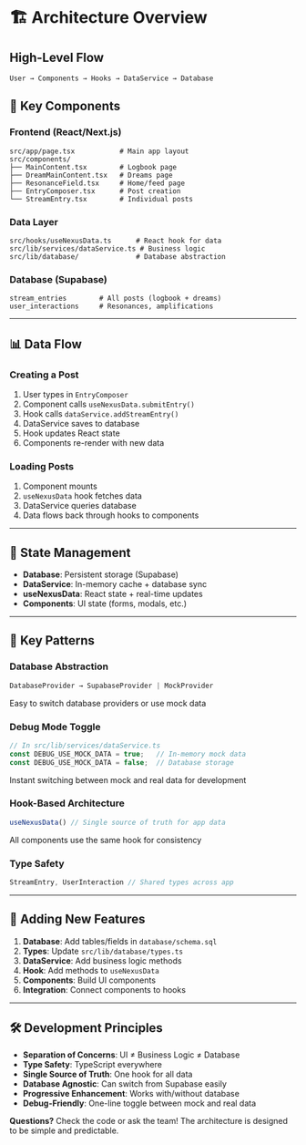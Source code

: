 # 🏗️ Architecture Overview

## **High-Level Flow**

```
User → Components → Hooks → DataService → Database
```

## **🧩 Key Components**

### **Frontend (React/Next.js)**
```
src/app/page.tsx           # Main app layout
src/components/
├── MainContent.tsx        # Logbook page
├── DreamMainContent.tsx   # Dreams page  
├── ResonanceField.tsx     # Home/feed page
├── EntryComposer.tsx      # Post creation
└── StreamEntry.tsx        # Individual posts
```

### **Data Layer**
```
src/hooks/useNexusData.ts      # React hook for data
src/lib/services/dataService.ts # Business logic
src/lib/database/              # Database abstraction
```

### **Database (Supabase)**
```
stream_entries        # All posts (logbook + dreams)
user_interactions     # Resonances, amplifications
```

---

## **📊 Data Flow**

### **Creating a Post**
1. User types in `EntryComposer`
2. Component calls `useNexusData.submitEntry()`
3. Hook calls `dataService.addStreamEntry()`
4. DataService saves to database
5. Hook updates React state
6. Components re-render with new data

### **Loading Posts**
1. Component mounts
2. `useNexusData` hook fetches data
3. DataService queries database  
4. Data flows back through hooks to components

---

## **🔄 State Management**

- **Database**: Persistent storage (Supabase)
- **DataService**: In-memory cache + database sync
- **useNexusData**: React state + real-time updates
- **Components**: UI state (forms, modals, etc.)

---

## **🎯 Key Patterns**

### **Database Abstraction**
```typescript
DatabaseProvider → SupabaseProvider | MockProvider
```
Easy to switch database providers or use mock data

### **Debug Mode Toggle**
```typescript
// In src/lib/services/dataService.ts
const DEBUG_USE_MOCK_DATA = true;   // In-memory mock data
const DEBUG_USE_MOCK_DATA = false;  // Database storage
```
Instant switching between mock and real data for development

### **Hook-Based Architecture**
```typescript
useNexusData() // Single source of truth for app data
```
All components use the same hook for consistency

### **Type Safety**
```typescript
StreamEntry, UserInteraction // Shared types across app
```

---

## **🚀 Adding New Features**

1. **Database**: Add tables/fields in `database/schema.sql`
2. **Types**: Update `src/lib/database/types.ts`
3. **DataService**: Add business logic methods
4. **Hook**: Add methods to `useNexusData`
5. **Components**: Build UI components
6. **Integration**: Connect components to hooks

---

## **🛠️ Development Principles**

- **Separation of Concerns**: UI ≠ Business Logic ≠ Database
- **Type Safety**: TypeScript everywhere
- **Single Source of Truth**: One hook for all data
- **Database Agnostic**: Can switch from Supabase easily
- **Progressive Enhancement**: Works with/without database
- **Debug-Friendly**: One-line toggle between mock and real data

**Questions?** Check the code or ask the team! The architecture is designed to be simple and predictable. 